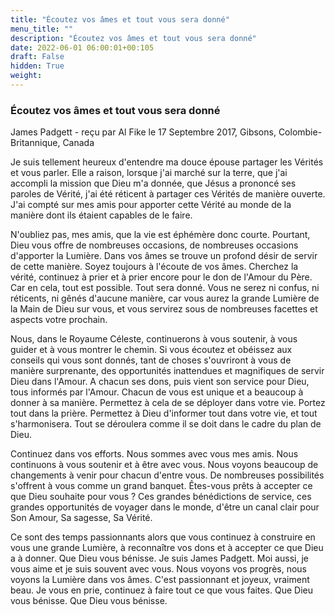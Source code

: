 ```yaml
---
title: "Écoutez vos âmes et tout vous sera donné"
menu_title: ""
description: "Écoutez vos âmes et tout vous sera donné"
date: 2022-06-01 06:00:01+00:105
draft: False
hidden: True
weight:
---
```

### Écoutez vos âmes et tout vous sera donné

James Padgett - reçu par Al Fike le 17 Septembre 2017, Gibsons, Colombie-Britannique, Canada

Je suis tellement heureux d'entendre ma douce épouse partager les Vérités et vous parler. Elle a raison, lorsque j'ai marché sur la terre, que j'ai accompli la mission que Dieu m'a donnée, que Jésus a prononcé ses paroles de Vérité, j'ai été réticent à partager ces Vérités de manière ouverte. J'ai compté sur mes amis pour apporter cette Vérité au monde de la manière dont ils étaient capables de le faire.

N'oubliez pas, mes amis, que la vie est éphémère donc courte. Pourtant, Dieu vous offre de nombreuses occasions, de nombreuses occasions d'apporter la Lumière. Dans vos âmes se trouve un profond désir de servir de cette manière. Soyez toujours à l'écoute de vos âmes. Cherchez la vérité, continuez à prier et à prier encore pour le don de l'Amour du Père. Car en cela, tout est possible. Tout sera donné. Vous ne serez ni confus, ni réticents, ni gênés d'aucune manière, car vous aurez la grande Lumière de la Main de Dieu sur vous, et vous servirez sous de nombreuses facettes et aspects votre prochain.

Nous, dans le Royaume Céleste, continuerons à vous soutenir, à vous guider et à vous montrer le chemin. Si vous écoutez et obéissez aux conseils qui vous sont donnés, tant de choses s'ouvriront à vous de manière surprenante, des opportunités inattendues et magnifiques de servir Dieu dans l'Amour. A chacun ses dons, puis vient son service pour Dieu, tous informés par l'Amour. Chacun de vous est unique et a beaucoup à donner à sa manière. Permettez à cela de se déployer dans votre vie. Portez tout dans la prière. Permettez à Dieu d'informer tout dans votre vie, et tout s'harmonisera. Tout se déroulera comme il se doit dans le cadre du plan de Dieu.

Continuez dans vos efforts. Nous sommes avec vous mes amis. Nous continuons à vous soutenir et à être avec vous. Nous voyons beaucoup de changements à venir pour chacun d'entre vous. De nombreuses possibilités s'offrent à vous comme un grand banquet. Êtes-vous prêts à accepter ce que Dieu souhaite pour vous ? Ces grandes bénédictions de service, ces grandes opportunités de voyager dans le monde, d'être un canal clair pour Son Amour, Sa sagesse, Sa Vérité.

Ce sont des temps passionnants alors que vous continuez à construire en vous une grande Lumière, à reconnaître vos dons et à accepter ce que Dieu a à donner. Que Dieu vous bénisse. Je suis James Padgett. Moi aussi, je vous aime et je suis souvent avec vous. Nous voyons vos progrès, nous voyons la Lumière dans vos âmes. C'est passionnant et joyeux, vraiment beau. Je vous en prie, continuez à faire tout ce que vous faites. Que Dieu vous bénisse. Que Dieu vous bénisse.

